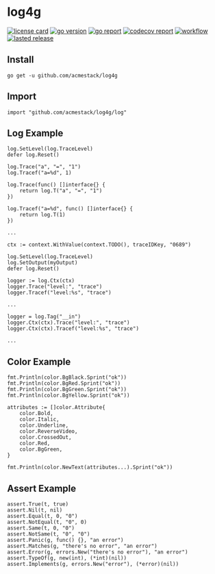 # log4g

[![license card](https://img.shields.io/badge/License-Apache%202.0-brightgreen.svg?label=license)](https://github.com/acmestack/log4g/blob/main/LICENSE)
[![go version](https://img.shields.io/github/go-mod/go-version/acmestack/log4g)](#)
[![go report](https://goreportcard.com/badge/github.com/acmestack/log4g)](https://goreportcard.com/report/github.com/acmestack/log4g)
[![codecov report](https://codecov.io/gh/acmestack/log4g/branch/main/graph/badge.svg)](https://codecov.io/gh/acmestack/log4g)
[![workflow](https://github.com/acmestack/log4g/actions/workflows/go.yml/badge.svg?event=push)](#)
[![lasted release](https://img.shields.io/github/v/release/acmestack/log4g?label=lasted)](https://github.com/acmestack/log4g/releases)

## Install

```
go get -u github.com/acmestack/log4g
```

## Import

```
import "github.com/acmestack/log4g/log"
```

## Log Example

```
log.SetLevel(log.TraceLevel)
defer log.Reset()

log.Trace("a", "=", "1")
log.Tracef("a=%d", 1)

log.Trace(func() []interface{} {
    return log.T("a", "=", "1")
})

log.Tracef("a=%d", func() []interface{} {
    return log.T(1)
})

...
```

```
ctx := context.WithValue(context.TODO(), traceIDKey, "0689")

log.SetLevel(log.TraceLevel)
log.SetOutput(myOutput)
defer log.Reset()

logger := log.Ctx(ctx)
logger.Trace("level:", "trace")
logger.Tracef("level:%s", "trace")

...

logger = log.Tag("__in")
logger.Ctx(ctx).Trace("level:", "trace")
logger.Ctx(ctx).Tracef("level:%s", "trace")

...
```

## Color Example

```
fmt.Println(color.BgBlack.Sprint("ok"))
fmt.Println(color.BgRed.Sprint("ok"))
fmt.Println(color.BgGreen.Sprint("ok"))
fmt.Println(color.BgYellow.Sprint("ok"))

attributes := []color.Attribute{
    color.Bold,
    color.Italic,
    color.Underline,
    color.ReverseVideo,
    color.CrossedOut,
    color.Red,
    color.BgGreen,
}

fmt.Println(color.NewText(attributes...).Sprint("ok"))
```

## Assert Example

```
assert.True(t, true)
assert.Nil(t, nil)
assert.Equal(t, 0, "0")
assert.NotEqual(t, "0", 0)
assert.Same(t, 0, "0")
assert.NotSame(t, "0", "0")
assert.Panic(g, func() {}, "an error")
assert.Matches(g, "there's no error", "an error")
assert.Error(g, errors.New("there's no error"), "an error")
assert.TypeOf(g, new(int), (*int)(nil))
assert.Implements(g, errors.New("error"), (*error)(nil))
```

